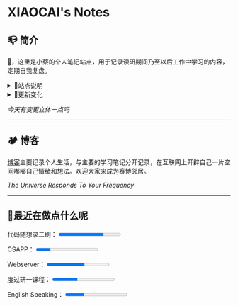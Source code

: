 # XIAOCAI's Notes

## 📪 简介

👋，这里是小蔡的个人笔记站点，用于记录读研期间乃至以后工作中学习的内容，定期自我复盘。

<details> <summary>🎏站点说明</summary>  

> 站点源文件来源[MurphyChen](https://docs.mphy.top/#/), 通过将博主源文件删改，保留自己需要的功能。主要用于记录，并不想过于折腾。
>
> 更多修改请参考[Docsify中文文档](https://docsify.js.org/#/zh-cn/)。
>
> [离线文档/源码](https://github.com/shixiaocaia/Docsify)在这，都可以悄悄拿走，记录自己学习和生活，注意标注源作者[MurphyChen](https://docs.mphy.top/#/)哦

</details>



<details> <summary>🚧更新变化</summary>  

> shell、cpp高亮渲染，注意同时引入cpp，c文件，否则无法生效。
>
> 解决了图片缩放问题`![](http://abc/2022.png ':size=70%')`，加入`':size=70%'`，这样缩放，不会影响fancybox。

</details>

*今天有变更立体一点吗*

---

## 🏕 博客

[博客](https://shixiaocaia.fun)主要记录个人生活，与主要的学习笔记分开记录，在互联网上开辟自己一片空间嘟嘟自己情绪和想法。欢迎大家来成为赛博邻居。

*The Universe Responds To Your Frequency*

---

## 🍳最近在做点什么呢

<p>
    <label for="file">代码随想录二刷：</label>
    <progress max="11" value="8"></progress>
</p>
<p>
    <label for="file">CSAPP：</label>
    <progress max="43" value="10"></progress>
</p>
<p>
    <label for="file">Webserver：</label>
    <progress max="100" value="60"></progress>
</p>
<p>
    <label for="file">度过研一课程：</label>
    <progress max="100" value="40"></progress>
</p>
<p>
    <label for="file">English Speaking：</label>
    <progress max="100" value="30"></progress>
</p>






